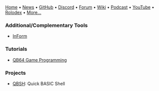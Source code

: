 [Home](https://qb64.com) • [News](news.md) • [GitHub](github.md) • [Discord](discord.md) • [Forum](forum.md) • [Wiki](wiki.md) • [Podcast](podcast.md) • [YouTube](youtube.md) • [Rolodex](rolodex.md) • [More...](more.md)

### Additional/Complementary Tools

- [InForm](inform.md)

### Tutorials

- [QB64 Game Programming](http://qb64sourcecode.com/)

### Projects

- [QBSH](https://github.com/vwbusguy/qbsh): Quick BASIC Shell
